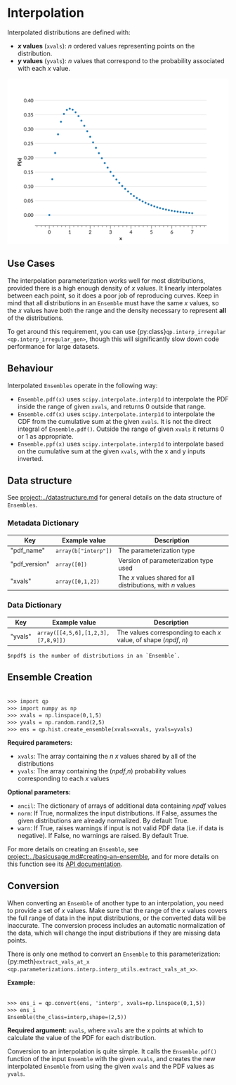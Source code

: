 # Interpolation

Interpolated distributions are defined with:

- **$x$ values** (`xvals`): $n$ ordered values representing points on the distribution.
- **$y$ values** (`yvals`): $n$ values that correspond to the probability associated with each $x$ value.

![interpolation-example](../../assets/interp-gamma-example.svg)

## Use Cases

The interpolation parameterization works well for most distributions, provided there is a high enough density of $x$ values. It linearly interpolates between each point, so it does a poor job of reproducing curves. Keep in mind that all distributions in an `Ensemble` must have the same $x$ values, so the $x$ values have both the range and the density necessary to represent **all** of the distributions.

To get around this requirement, you can use {py:class}`qp.interp_irregular <qp.interp_irregular_gen>`, though this will significantly slow down code performance for large datasets.

## Behaviour

Interpolated `Ensembles` operate in the following way:

- `Ensemble.pdf(x)` uses `scipy.interpolate.interp1d` to interpolate the PDF inside the range of given `xvals`, and returns 0 outside that range.
- `Ensemble.cdf(x)` uses `scipy.interpolate.interp1d` to interpolate the CDF from the cumulative sum at the given `xvals`. It is not the direct integral of `Ensemble.pdf()`. Outside the range of given `xvals` it returns 0 or 1 as appropriate.
- `Ensemble.ppf(x)` uses `scipy.interpolate.interp1d` to interpolate based on the cumulative sum at the given `xvals`, with the x and y inputs inverted.

## Data structure

See <project:../datastructure.md> for general details on the data structure of `Ensembles`.

### Metadata Dictionary

| Key           | Example value        | Description                                                  |
| ------------- | -------------------- | ------------------------------------------------------------ |
| "pdf_name"    | `array(b["interp"])` | The parameterization type                                    |
| "pdf_version" | `array([0])`         | Version of parameterization type used                        |
| "xvals"       | `array([0,1,2])`     | The $x$ values shared for all distributions, with $n$ values |

### Data Dictionary

| Key     | Example value                      | Description                                                        |
| ------- | ---------------------------------- | ------------------------------------------------------------------ |
| "yvals" | `array([[4,5,6],[1,2,3],[7,8,9]])` | The values corresponding to each $x$ value, of shape ($npdf$, $n$) |

```{note}
$npdf$ is the number of distributions in an `Ensemble`.
```

## Ensemble Creation

```{doctest}

>>> import qp
>>> import numpy as np
>>> xvals = np.linspace(0,1,5)
>>> yvals = np.random.rand(2,5)
>>> ens = qp.hist.create_ensemble(xvals=xvals, yvals=yvals)

```

**Required parameters:**

- `xvals`: The array containing the $n$ $x$ values shared by all of the distributions
- `yvals`: The array containing the ($npdf$,$n$) probability values corresponding to each $x$ values

**Optional parameters:**

- `ancil`: The dictionary of arrays of additional data containing $npdf$ values
- `norm`: If True, normalizes the input distributions. If False, assumes the given distributions are already normalized. By default True.
- `warn`: If True, raises warnings if input is not valid PDF data (i.e. if data is negative). If False, no warnings are raised. By default True.

For more details on creating an `Ensemble`, see <project:../basicusage.md#creating-an-ensemble>, and for more details on this function see its [API documentation](#qp.interp_gen.create_ensemble).

## Conversion

When converting an `Ensemble` of another type to an interpolation, you need to provide a set of $x$ values. Make sure that the range of the $x$ values covers the full range of data in the input distributions, or the converted data will be inaccurate. The conversion process includes an automatic normalization of the data, which will change the input distributions if they are missing data points.

There is only one method to convert an `Ensemble` to this parameterization: {py:meth}`extract_vals_at_x <qp.parameterizations.interp.interp_utils.extract_vals_at_x>`.

**Example:**

```{doctest}

>>> ens_i = qp.convert(ens, 'interp', xvals=np.linspace(0,1,5))
>>> ens_i
Ensemble(the_class=interp,shape=(2,5))

```

**Required argument:** `xvals`, where `xvals` are the $x$ points at which to calculate the value of the PDF for each distribution.

Conversion to an interpolation is quite simple. It calls the `Ensemble.pdf()` function of the input `Ensemble` with the given `xvals`, and creates the new interpolated `Ensemble` from using the given `xvals` and the PDF values as `yvals`.
